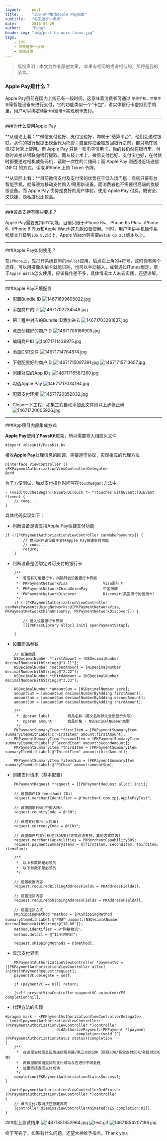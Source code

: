 ```yaml
---
layout:     post
title:      "iOS-APP集成Apple Pay指南"
subtitle:   "每天进步一点点"
date:       2016-06-29
author:     "Pegu"
header-img: "img/post-bg-unix-linux.jpg"
tags:
    - iOS
    - 每天进步一点点
    - 前端开发
---
```




>版权声明：本文为作者原创文章， 如果有相同的或者相似的，那将是我的荣幸。

### Apple Pay是什么？

Apple Pay目前在国内上线已有一段时间，这意味着消费者可通过 `苹果手机、苹果手表`等智能设备来进行支付，它的功能类似一个“卡包”，讲实体银行卡虚拟到手机里，用户可以绑定`储蓄卡或信用卡`实现刷卡支付。

---

###为什么使用Apple Pay

**从理论上看：**微信支付也好、支付宝也好，均属于“结算平台”，他们会透过银联，从你的银行里提出现金代为托管；直至你把金钱放回银行之前，都只能在微信/支付宝上使用。但 Apple Pay 只是一张电子信用卡，你的钱仍然在银行里，付款时直接从银联向银行提取。而从技上术上，微信支付也好、支付宝也好，在付款时都要透过相机或条码机，读取一次性的二维码；而 Apple Pay 则透过近场通信 (NFC) 的方式，读取 iPhone 上的 Token 令牌。

**从实际上看：**目前微信支付及支付宝的优势在于低入场门槛：商店只要有台智能手机，就毋须为移动支付购入/租用新设备，而消费者也不需要很高端的旗舰级设备。而 Apple Pay 优势是良好的用户体验，使用 Apple Pay 付费，既安全、又快捷、隐私度也比较高。

---

###设备支持有哪些要求？

Apple Pay需要支持`NFC`功能，目前只限于iPhone 6s、iPhone 6s Plus、iPhone 6、iPhone 6 Plus和Apple Watch这几款设备使用。同时，用户需讲手机操作系统版本升级到`iOS 9.2`以上，Apple Watch则需要`Watch OS 2.1`版本以上。

---

###Apple Pay如何使用？

在`iPhone`上，先打开系统自带的`Wallet`应用，后点右上角的`➕`符号，这时你有两个选择，可以用摄像头拍卡就能识别，也可以手动输入，或者通过iTunes绑定，至于`Apple Watch`怎么使用，应该操作差不多，具体情况本人未去实践，还望谅解。

---

###Apple Pay环境配置

- 配置Bundle ID
![14671699608022.jpg](http://upload-images.jianshu.io/upload_images/1628418-f6b2e3c0397a1001.jpg?imageMogr2/auto-orient/strip%7CimageView2/2/w/1240)

- 添加商户的ID
![14671702234549.jpg](http://upload-images.jianshu.io/upload_images/1628418-6455d68fbbe679ec.jpg?imageMogr2/auto-orient/strip%7CimageView2/2/w/1240)
 
- 把工程中对应的Bundle ID添加进去
![14671703281837.jpg](http://upload-images.jianshu.io/upload_images/1628418-f4414773db7b7aa7.jpg?imageMogr2/auto-orient/strip%7CimageView2/2/w/1240)

- 点击创建好的商户ID
![14671705166905.jpg](http://upload-images.jianshu.io/upload_images/1628418-e8bf3abc959c4113.jpg?imageMogr2/auto-orient/strip%7CimageView2/2/w/1240)

- 编辑商户ID
![14671711439975.jpg](http://upload-images.jianshu.io/upload_images/1628418-170da8ae1019f459.jpg?imageMogr2/auto-orient/strip%7CimageView2/2/w/1240)

- 添加CSR文件
![14671714784874.jpg](http://upload-images.jianshu.io/upload_images/1628418-ca519e9048761690.jpg?imageMogr2/auto-orient/strip%7CimageView2/2/w/1240)


- 下载配置好的商户ID
![14671715087391.jpg](http://upload-images.jianshu.io/upload_images/1628418-f1f11784f2f03016.jpg?imageMogr2/auto-orient/strip%7CimageView2/2/w/1240)
![14671715713657.jpg](http://upload-images.jianshu.io/upload_images/1628418-a6671b1c8a78f14c.jpg?imageMogr2/auto-orient/strip%7CimageView2/2/w/1240)

- 创建对应的App IDs
![14671716587260.jpg](http://upload-images.jianshu.io/upload_images/1628418-2f5ba9a6162d8283.jpg?imageMogr2/auto-orient/strip%7CimageView2/2/w/1240)

- 勾选Apple Pay
![14671717034194.jpg](http://upload-images.jianshu.io/upload_images/1628418-a30994b9ee5c9211.jpg?imageMogr2/auto-orient/strip%7CimageView2/2/w/1240)

- 配置支付环境
![14671720852032.jpg](http://upload-images.jianshu.io/upload_images/1628418-374d448ab749a6cf.jpg?imageMogr2/auto-orient/strip%7CimageView2/2/w/1240)


- Clean一下工程，如果工程自动添加此文件则以上步骤正确
![14671720005926.jpg](http://upload-images.jianshu.io/upload_images/1628418-f35657a44fdb3594.jpg?imageMogr2/auto-orient/strip%7CimageView2/2/w/1240)

---

###App项目内部集成方式

**Apple Pay**使用了**PassKit**框架，所以需要导入相应头文件

```objc
#import <PassKit/PassKit.h>
```

接收**Apple Pay**处理信息的回调，需要遵守协议，实现相应的代理方法

```objc
@interface ViewController ()<PKPaymentAuthorizationViewControllerDelegate>
@end
```
为了方便测试，触发支付操作时间写在`touchBegan:`方法中

```objc
- (void)touchesBegan:(NSSet<UITouch *> *)touches withEvent:(UIEvent *)event {
    // code...
}
```

具体代码实现如下：

- 判断设备是否支持Apple Pay快捷支付功能

```objc
if (![PKPaymentAuthorizationViewController canMakePayments]) {
        // 提示用户该设备不支持Apple Pay快捷支付功能
        // code...
        return;
    }
```

- 判断设备是否绑定过可支付的银行卡

```objc
	/**
     *  若没有可用银行卡，则跳转到设置银行卡界面
     *  PKPaymentNetworkVisa                Visa国际卡
     *  PKPaymentNetworkChinaUnionPay       中国银联
     *  PKPaymentNetworkDiscover            Discover(美国流行的信用卡)
     */
    if (![PKPaymentAuthorizationViewController canMakePaymentsUsingNetworks:@[PKPaymentNetworkVisa, PKPaymentNetworkChinaUnionPay, PKPaymentNetworkDiscover]]) {
        
        // 进入设置银行卡界面
        [[[PKPassLibrary alloc] init] openPaymentSetup];
        
    }

```

- 设置商品参数

```objc
	// 创建商品
    NSDecimalNumber *firstAmount = [NSDecimalNumber decimalNumberWithString:@"1.11"];
    NSDecimalNumber *secondAmount = [NSDecimalNumber decimalNumberWithString:@"2.22"];
    NSDecimalNumber *thirdAmount = [NSDecimalNumber decimalNumberWithString:@"3.33"];
    
    NSDecimalNumber *amountSum = [NSDecimalNumber zero];
    amountSum = [amountSum decimalNumberByAdding:firstAmount];
    amountSum = [amountSum decimalNumberByAdding:secondAmount];
    amountSum = [amountSum decimalNumberByAdding:thirdAmount];
    
    /**
     *  @param label        商品名称（英文名称默认全部显示大写）
     *  @param amount       商品价格 - NSDecimalNumber类型
     */
    PKPaymentSummaryItem *firstItem = [PKPaymentSummaryItem summaryItemWithLabel:@"FirstItem" amount:firstAmount];
    PKPaymentSummaryItem *secondItem = [PKPaymentSummaryItem summaryItemWithLabel:@"SecondItem" amount:secondAmount];
    PKPaymentSummaryItem *thirdItem = [PKPaymentSummaryItem summaryItemWithLabel:@"ThirdtItem" amount:thirdAmount];
    
    PKPaymentSummaryItem *itemsSum = [PKPaymentSummaryItem summaryItemWithLabel:@"PJChao" amount:amountSum];
```

- 创建支付请求（基本配置）

```objc
	PKPaymentRequest *request = [[PKPaymentRequest alloc] init];
    
    // 设置商户ID（merchant IDs）
    request.merchantIdentifier = @"merchant.com.zpj.ApplePayTest";
    
    // 设置国家代码(中国大陆)
    request.countryCode = @"CN";
    
    // 设置支付货币(人民币)
    request.currencyCode = @"CNY";
    
    // 设置商户的支付标准(3DS支付方式必须支持，其他方式可选)
    request.merchantCapabilities = PKMerchantCapability3DS;
    request.paymentSummaryItems = @[firstItem, secondItem, thirdItem, itemsSum];
    
    /**
     *  以上参数都是必须的
     *  以下参数不是必须的
     */
     
    // 设置收据内容
    request.requiredBillingAddressFields = PKAddressFieldAll;
    
    // 设置送货内容
    request.requiredShippingAddressFields = PKAddressFieldAll;
    
    // 设置送货方式
    PKShippingMethod *method = [PKShippingMethod summaryItemWithLabel:@"阿敏" amount:[NSDecimalNumber decimalNumberWithString:@"10.00"]];
    method.identifier = @"阿敏物流";
    method.detail = @"12小时到达";
    
    request.shippingMethods = @[method];
```

- 显示支付界面

```objc
	PKPaymentAuthorizationViewController *paymentVC = [[PKPaymentAuthorizationViewController alloc] initWithPaymentRequest:request];
    paymentVC.delegate = self;
    
    if (paymentVC == nil) return;
    
    [self presentViewController:paymentVC animated:YES completion:nil];
```

- 代理方法的实现

```objc
#pragma mark - <PKPaymentAuthorizationViewControllerDelegate>
- (void)paymentAuthorizationViewController:(PKPaymentAuthorizationViewController *)controller
                       didAuthorizePayment:(PKPayment *)payment
                                completion:(void (^)(PKPaymentAuthorizationStatus status))completion
{
    /**
     *  在这里支付信息应发送给服务器/第三方的SDK（银联SDK/易宝支付SDK/易智付SDK等）
     *  再根据服务器返回的支付成功与否进行不同处理
     *  这里直接返回支付成功
     */
	completion(PKPaymentAuthorizationStatusSuccess);
}

- (void)paymentAuthorizationViewControllerDidFinish:(PKPaymentAuthorizationViewController *)controller
{
    // 点击支付/取消按钮隐藏界面
    [controller dismissViewControllerAnimated:YES completion:nil];
}

```

###附上测试结果
![14671851652964.jpg](http://upload-images.jianshu.io/upload_images/1628418-2f32a91c15544167.jpg?imageMogr2/auto-orient/strip%7CimageView2/2/w/1240)
![test.gif](http://upload-images.jianshu.io/upload_images/1628418-99b3c630f75b57f3.gif?imageMogr2/auto-orient/strip)
![14671854207186.jpg](http://upload-images.jianshu.io/upload_images/1628418-d526e36f6983757d.jpg?imageMogr2/auto-orient/strip%7CimageView2/2/w/1240)

终于写完了，如果有什么问题，还望大神给予指点，Thank you。


